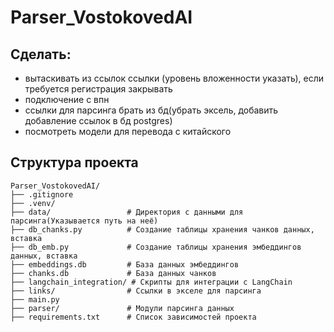 # Parser_VostokovedAI

## Сделать:
- вытаскивать из ссылок ссылки (уровень вложенности указать), если требуется регистрация закрывать
- подключение с впн
- ссылки для парсинга брать из бд(убрать эксель, добавить добавление ссылок в бд postgres)
- посмотреть модели для перевода с китайского

## Структура проекта
```
Parser_VostokovedAI/
├── .gitignore            
├── .venv/                
├── data/                 # Директория с данными для парсинга(Указывается путь на неё)
├── db_chanks.py          # Создание таблицы хранения чанков данных, вставка
├── db_emb.py             # Создание таблицы хранения эмбеддингов данных, вставка
├── embeddings.db         # База данных эмбеддингов
├── chanks.db             # База данных чанков
├── langchain_integration/ # Скрипты для интеграции с LangChain
├── links/                # Ссылки в экселе для парсинга
├── main.py               
├── parser/               # Модули парсинга данных
├── requirements.txt      # Список зависимостей проекта

